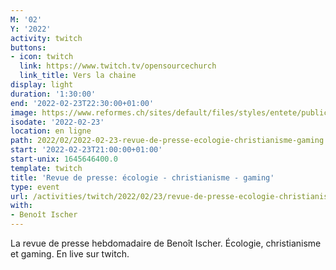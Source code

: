 ```yaml
---
M: '02'
Y: '2022'
activity: twitch
buttons:
- icon: twitch
  link: https://www.twitch.tv/opensourcechurch
  link_title: Vers la chaine
display: light
duration: '1:30:00'
end: '2022-02-23T22:30:00+01:00'
image: https://www.reformes.ch/sites/default/files/styles/entete/public/data/images/comm/257/Beno%C3%AEt%20Ischer.jpg
isodate: '2022-02-23'
location: en ligne
path: 2022/02/2022-02-23-revue-de-presse-ecologie-christianisme-gaming.md
start: '2022-02-23T21:00:00+01:00'
start-unix: 1645646400.0
template: twitch
title: 'Revue de presse: écologie - christianisme - gaming'
type: event
url: /activities/twitch/2022/02/23/revue-de-presse-ecologie-christianisme-gaming
with:
- Benoît Ischer
---
```

La revue de presse hebdomadaire de Benoît Ischer. Écologie, christianisme et gaming. En live sur twitch.